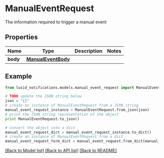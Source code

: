 # ManualEventRequest

The information required to trigger a manual event

## Properties
Name | Type | Description | Notes
------------ | ------------- | ------------- | -------------
**body** | [**ManualEventBody**](ManualEventBody.md) |  | 

## Example

```python
from lusid_notifications.models.manual_event_request import ManualEventRequest

# TODO update the JSON string below
json = "{}"
# create an instance of ManualEventRequest from a JSON string
manual_event_request_instance = ManualEventRequest.from_json(json)
# print the JSON string representation of the object
print ManualEventRequest.to_json()

# convert the object into a dict
manual_event_request_dict = manual_event_request_instance.to_dict()
# create an instance of ManualEventRequest from a dict
manual_event_request_form_dict = manual_event_request.from_dict(manual_event_request_dict)
```
[[Back to Model list]](../README.md#documentation-for-models) [[Back to API list]](../README.md#documentation-for-api-endpoints) [[Back to README]](../README.md)


